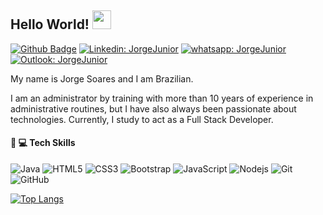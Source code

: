 ## Hello World! <img src="https://raw.githubusercontent.com/kaueMarques/kaueMarques/master/hi.gif" width="30px">        
[![Github Badge](https://img.shields.io/badge/-Github-000?style=flat-square&logo=Github&logoColor=white&link=https://github.com/JorgeJuniorBSB)](https://github.com/JorgeJuniorBSB) [![Linkedin: JorgeJunior](https://img.shields.io/badge/-JorgeJunior-blue?style=flat-square&logo=Linkedin&logoColor=white&link=https://www.linkedin.com/in/jorgejuniorbsb/)](https://www.linkedin.com/in/jorgejuniorbsb/) [![whatsapp: JorgeJunior](https://img.shields.io/badge/WhatsApp-25D366?style=flat-square&logo=whatsapp&logoColor=white)](https://wa.me/message/A2UYQH3RHMNSE1) [![Outlook: JorgeJunior](https://img.shields.io/badge/Microsoft_Outlook-0078D4?style=flat-square&logo=microsoft-outlook&logoColor=white)](mailto:jorge.soaresjunior@hotmail.com)

My name is Jorge Soares and I am Brazilian.

I am an administrator by training with more than 10 years of experience in administrative routines, but I have also always been passionate about technologies. Currently, I study to act as a Full Stack Developer.


#### :rocket: :computer: Tech Skills
![Java](https://img.shields.io/badge/Java-ED8B00?style=flat-square&logo=java&logoColor=white) ![HTML5](https://img.shields.io/badge/-HTML5-E34F26?style=flat-square&logo=html5&logoColor=white) ![CSS3](https://img.shields.io/badge/-CSS3-1572B6?style=flat-square&logo=css3) ![Bootstrap](https://img.shields.io/badge/-Bootstrap-563D7C?style=flat-square&logo=bootstrap) ![JavaScript](https://img.shields.io/badge/-JavaScript-black?style=flat-square&logo=javascript) ![Nodejs](https://img.shields.io/badge/NodeJs-339933.svg?logo=node.js&logoColor=white) ![Git](https://img.shields.io/badge/-Git-black?style=flat-square&logo=git) ![GitHub](https://img.shields.io/badge/-GitHub-181717?style=flat-square&logo=github)

[![Top Langs](https://github-readme-stats.vercel.app/api/top-langs/?username=JorgeJuniorBSB&layout=compact&theme=gruvbox&langs_count=10)](https://github.com/JorgeJuniorBSB/github-readme-stats)
